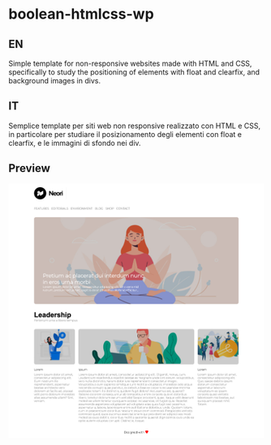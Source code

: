 # boolean-htmlcss-wp

## EN

Simple template for non-responsive websites made with HTML and CSS, specifically to study the positioning of elements with float and clearfix, and background images in divs.

## IT

Semplice template per siti web non responsive realizzato con HTML e CSS, in particolare per studiare il posizionamento degli elementi con float e clearfix, e le immagini di sfondo nei div.

## Preview

![Alt text](/layout.png?raw=true "Layout")
